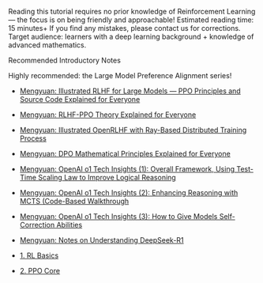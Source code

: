 Reading this tutorial requires no prior knowledge of Reinforcement Learning — the focus is on being friendly and approachable!
Estimated reading time: 15 minutes+
If you find any mistakes, please contact us for corrections.
Target audience: learners with a deep learning background + knowledge of advanced mathematics.

Recommended Introductory Notes

Highly recommended: the Large Model Preference Alignment series!

- [Mengyuan: Illustrated RLHF for Large Models — PPO Principles and Source Code Explained for Everyone](https://zhuanlan.zhihu.com/p/677607581)
- [Mengyuan: RLHF-PPO Theory Explained for Everyone](https://zhuanlan.zhihu.com/p/7461863937)
- [Mengyuan: Illustrated OpenRLHF with Ray-Based Distributed Training Process](https://zhuanlan.zhihu.com/p/12871616401)
- [Mengyuan: DPO Mathematical Principles Explained for Everyone](https://zhuanlan.zhihu.com/p/721073733)
- [Mengyuan: OpenAI o1 Tech Insights (1): Overall Framework, Using Test-Time Scaling Law to Improve Logical Reasoning](https://zhuanlan.zhihu.com/p/773907223)
- [Mengyuan: OpenAI o1 Tech Insights (2): Enhancing Reasoning with MCTS (Code-Based Walkthrough](https://zhuanlan.zhihu.com/p/864190605)
- [Mengyuan: OpenAI o1 Tech Insights (3): How to Give Models Self-Correction Abilities](https://zhuanlan.zhihu.com/p/905620136)
- [Mengyuan: Notes on Understanding DeepSeek-R1](https://zhuanlan.zhihu.com/p/19843230707)

- [1. RL Basics](01_RLBasics.md)
- [2. PPO Core](02_PPOTheory.html)
